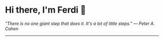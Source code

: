 <h1>Hi there, I'm Ferdi 👋</h1>

<p><em>
  "There is no one giant step that does it. It's a lot of little steps." — Peter A. Cohen
</em></p>

---

